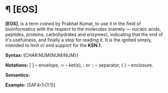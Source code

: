 # ¶ [EOS]
<b>[EOS]</b>, is a term coined by Prabhat Kumar, to use it in the field of bioinformatics with the respect to the molecules (namely — nucleic acids, peptides, proteins, carbohydrates and enzymes), indicating that the end of it's usefulness, and finally a stop for reading it.
It is the ignited simply, intended to limit or end support for the <b>KSN.1</b>.

<b>Syntax:</b> [CHAR:NUM{NUM/NUM}]

<b>Notations:</b> [ ] – envelope, ‹› – ket(s), : or :: – separator, { } – enclosure.

<b>Semantics:</b>

<b>Example:</b> [5AF4‹1›{1:1}]
